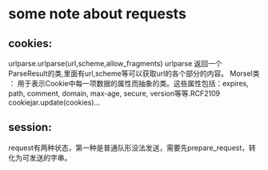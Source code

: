 some note about requests
===

cookies:
---
urlparse.urlparse(url,scheme,allow_fragments)
urlparse 返回一个ParseResult的类,里面有url,scheme等可以获取url的各个部分的内容。
Morsel类 ： 用于表示Cookie中每一项数据的属性而抽象的类。这些属性包括：expires, path, comment, domain, max-age, secure, version等等.RCF2109
cookiejar.update(cookies)...


session:
---
request有两种状态，第一种是普通队形没法发送，需要先prepare_request，转化为可发送的字串。


